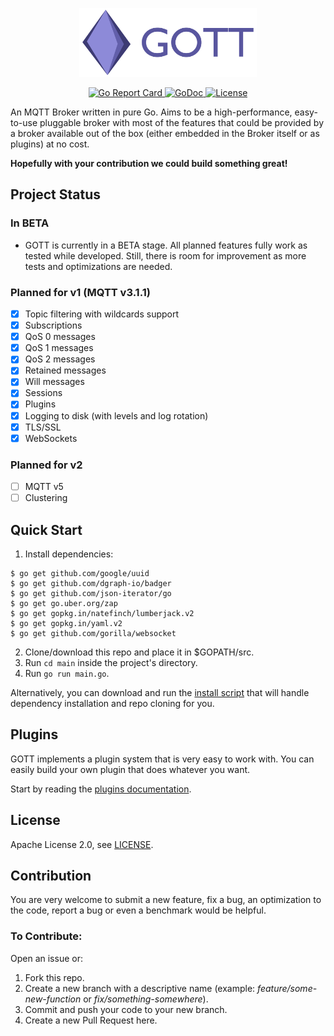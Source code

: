 <p align="center">
    <a href="https://github.com/oimyounis/gott">
        <img src="https://raw.githubusercontent.com/oimyounis/gott/master/_github/gott-1.png" alt="GOTT Logo" height="110">
    </a>
</p>
<p align="center">
    <a href="https://goreportcard.com/report/github.com/oimyounis/gott">
        <img src="https://goreportcard.com/badge/github.com/oimyounis/gott?v=1" alt="Go Report Card">
    </a>
    <a href="https://godoc.org/github.com/oimyounis/gott">
        <img src="https://godoc.org/github.com/oimyounis/gott?status.svg" alt="GoDoc">
    </a>
    <a href="https://github.com/oimyounis/gott/blob/master/LICENSE">
        <img src="https://img.shields.io/github/license/oimyounis/gott" alt="License">
    </a>
</p>

An MQTT Broker written in pure Go. Aims to be a high-performance, easy-to-use pluggable broker with most of the features that could be provided by a broker available out of the box (either embedded in the Broker itself or as plugins) at no cost.  
    
**Hopefully with your contribution we could build something great!**

## Project Status
### In BETA
- GOTT is currently in a BETA stage. All planned features fully work as tested while developed. Still, there is room for improvement as more tests and optimizations are needed.

### Planned for v1 (MQTT v3.1.1)
- [x] Topic filtering with wildcards support
- [x] Subscriptions
- [x] QoS 0 messages
- [x] QoS 1 messages
- [x] QoS 2 messages
- [x] Retained messages
- [x] Will messages
- [x] Sessions
- [x] Plugins
- [x] Logging to disk (with levels and log rotation)
- [x] TLS/SSL
- [x] WebSockets

### Planned for v2
- [ ] MQTT v5
- [ ] Clustering

## Quick Start
1. Install dependencies:  
```shell script
$ go get github.com/google/uuid
$ go get github.com/dgraph-io/badger
$ go get github.com/json-iterator/go
$ go get go.uber.org/zap
$ go get gopkg.in/natefinch/lumberjack.v2
$ go get gopkg.in/yaml.v2
$ go get github.com/gorilla/websocket
```
2. Clone/download this repo and place it in $GOPATH/src.
3. Run `cd main` inside the project's directory.
4. Run `go run main.go`.  
  
Alternatively, you can download and run the [install script](_docs/scripts/install-gott.sh) that will handle dependency installation and repo cloning for you.

## Plugins
GOTT implements a plugin system that is very easy to work with. You can easily build your own plugin that does whatever you want.  
  
Start by reading the [plugins documentation](_docs/plugins/plugins.md).

## License
Apache License 2.0, see [LICENSE](LICENSE).

## Contribution
You are very welcome to submit a new feature, fix a bug, an optimization to the code, report a bug or even a benchmark would be helpful.  
### To Contribute:  
Open an issue or:
1. Fork this repo.
2. Create a new branch with a descriptive name (example: *feature/some-new-function* or *fix/something-somewhere*).
3. Commit and push your code to your new branch.
4. Create a new Pull Request here.  
